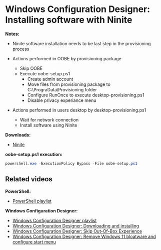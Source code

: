 # Windows Configuration Designer: Installing software with Ninite

<b>Notes:</b>

* Ninite software installation needs to be last step in the provisioning process

* Actions performed in OOBE by provisioning package
  * Skip OOBE 
  * Execute oobe-setup.ps1
    * Create admin account
    * Move files from provisioning package to C:\PrograData\Provisioning folder
    * Configure RunOnce to execute desktop-provisioning.ps1
    * Disable privacy experiance menu
* Actions performed in users desktop by desktop-provisioning.ps1
  * Wait for network connection
  * Install software using Ninite

<b>Downloads:</b>

* [Ninite](https://ninite.com/)

<b>oobe-setup.ps1 execution:</b>

```powershell
powershell.exe -ExecutionPolicy Bypass -File oobe-setup.ps1
```

## Related videos

<b>PowerShell:</b>

* [PowerShell playlist](https://www.youtube.com/playlist?list=PLVncjTDMNQ4RDyVzbV0_kpXCScTMgUw_A)

<b>Windows Configuration Designer:</b>

* [Windows Configuration Designer playlist](https://www.youtube.com/playlist?list=PLVncjTDMNQ4SAh9zjdreUBYSzSf7L5IX2)
* [Windows Configuration Designer: Downloading and installing](https://youtu.be/cSa12YaNMbU)
* [Windows Configuration Designer: Skip Out-Of-Box Experience](https://youtu.be/Lqf4i1nHV7I)
* [Windows Configuration Designer: Remove Windows 11 bloatware and configure start menu](https://youtu.be/lpbrQIvKGI4)
